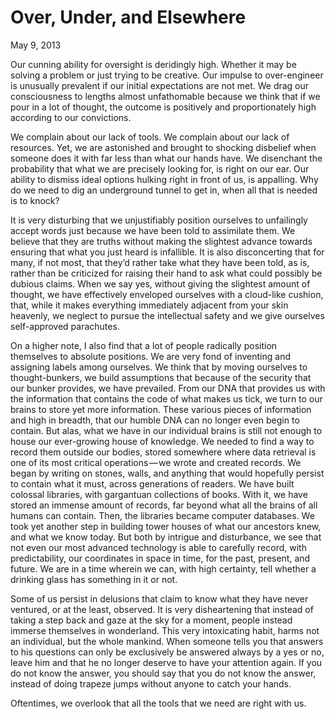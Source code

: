 Over, Under, and Elsewhere
==========================

<div class="center">May 9, 2013</div>

Our cunning ability for oversight is deridingly high. Whether it may
be solving a problem or just trying to be creative. Our impulse to
over-engineer is unusually prevalent if our initial expectations are
not met. We drag our consciousness to lengths almost unfathomable
because we think that if we pour in a lot of thought, the outcome is
positively and proportionately high according to our convictions.

We complain about our lack of tools. We complain about our lack of
resources. Yet, we are astonished and brought to shocking disbelief
when someone does it with far less than what our hands have. We
disenchant the probability that what we are precisely looking for, is
right on our ear. Our ability to dismiss ideal options hulking right
in front of us, is appalling. Why do we need to dig an underground
tunnel to get in, when all that is needed is to knock?

It is very disturbing that we unjustifiably position ourselves to
unfailingly accept words just because we have been told to assimilate
them. We believe that they are truths without making the slightest
advance towards ensuring that what you just heard is infallible. It is
also disconcerting that for many, if not most, that they’d rather take
what they have been told, as is, rather than be criticized for raising
their hand to ask what could possibly be dubious claims. When we say
yes, without giving the slightest amount of thought, we have
effectively enveloped ourselves with a cloud-like cushion, that, while
it makes everything immediately adjacent from your skin heavenly, we
neglect to pursue the intellectual safety and we give ourselves
self-approved parachutes.

On a higher note, I also find that a lot of people radically position
themselves to absolute positions. We are very fond of inventing and
assigning labels among ourselves. We think that by moving ourselves to
thought-bunkers, we build assumptions that because of the security
that our bunker provides, we have prevailed. From our DNA that
provides us with the information that contains the code of what makes
us tick, we turn to our brains to store yet more information. These
various pieces of information and high in breadth, that our humble DNA
can no longer even begin to contain. But alas, what we have in our
individual brains is still not enough to house our ever-growing house
of knowledge. We needed to find a way to record them outside our
bodies, stored somewhere where data retrieval is one of its most
critical operations — we wrote and created records. We began by
writing on stones, walls, and anything that would hopefully persist to
contain what it must, across generations of readers. We have built
colossal libraries, with gargantuan collections of books. With it, we
have stored an immense amount of records, far beyond what all the
brains of all humans can contain. Then, the libraries became computer
databases. We took yet another step in building tower houses of what
our ancestors knew, and what we know today. But both by intrigue and
disturbance, we see that not even our most advanced technology is able
to carefully record, with predictability, our coordinates in space in
time, for the past, present, and future. We are in a time wherein we
can, with high certainty, tell whether a drinking glass has something
in it or not.

Some of us persist in delusions that claim to know what they have
never ventured, or at the least, observed. It is very disheartening
that instead of taking a step back and gaze at the sky for a moment,
people instead immerse themselves in wonderland. This very
intoxicating habit, harms not an individual, but the whole
mankind. When someone tells you that answers to his questions can only
be exclusively be answered always by a yes or no, leave him and that
he no longer deserve to have your attention again. If you do not know
the answer, you should say that you do not know the answer, instead of
doing trapeze jumps without anyone to catch your hands.

Oftentimes, we overlook that all the tools that we need are right with
us.
